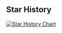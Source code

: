 ## Star History

[![Star History Chart](https://api.star-history.com/svg?repos=The-Blooket-Community/DISCUSSIONS&type=Date)](https://star-history.com/#The-Blooket-Community/DISCUSSIONS&Date)
